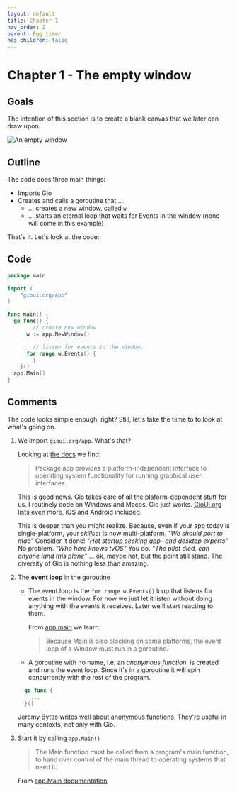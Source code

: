 ```yaml
---
layout: default
title: Chapter 1 
nav_order: 2
parent: Egg timer
has_children: false
---
```


# Chapter 1 - The empty window

## Goals
The intention of this section is to create a blank canvas that we later can draw upon. 

![An empty window](01_empty_window.gif)

## Outline

The code does three main things:
 - Imports Gio
 - Creates and calls a goroutine that ...
   - ... creates a new window, called `w`
   - ... starts an eternal loop that waits for Events in the window (none will come in this example)

That's it. Let's look at the code:

## Code
```go
package main

import (
	"gioui.org/app"
)

func main() {
  go func() {
		// create new window
	  w := app.NewWindow()

		// listen for events in the window.
	  for range w.Events() {
		}
	}()
  app.Main()
}
```

## Comments

The code looks simple enough, right? Still, let's take the tiime to to look at what's going on.

1. We import ```gioui.org/app```. What's that?
   
   Looking at [the docs](https://pkg.go.dev/gioui.org/app) we find:
   > Package app provides a platform-independent interface to operating system functionality for running graphical user interfaces.
   
   This is good news. Gio takes care of all the plaform-dependent stuff for us. I routinely code on Windows and Macos. Gio just works. [GioUI.org](gioui.org) lists even more, iOS and Android included. 
   
   This is deeper than you might realize. Because, even if your app today is single-platform, your *skillset* is now multi-platform. 
   *"We should port to mac"* Consider it done! *"Hot startup seeking app- and desktop experts*" No problem. *"Who here knows tvOS"* You do.
   *"The pilot died, can anyone land this plane*" ... ok, maybe not, but the point still stand. The diversity of Gio is nothing less than amazing.
   
2. The **event loop** in the goroutine
   
   - The event.loop is the `for range w.Events()` loop that listens for events in the window. For now we just let it listen without doing anything with the events it receives. Later we'll start reacting to them.
   
     From [app.main](https://pkg.go.dev/gioui.org/app#hdr-Main) we learn:
     > Because Main is also blocking on some platforms, the event loop of a Window must run in a goroutine.

    - A goroutine with no name, i.e. an *anonymous function*, is created and runs the event loop. Since it's in a goroutine it will spin concurrently with the rest of the program.
   ```go
     go func {
       ...
     }()
   ```
  
      Jeremy Bytes [writes well about anonymous functions](https://jeremybytes.blogspot.com/2021/02/go-golang-anonymous-functions-inlining.html). They're useful in many contexts, not only with Gio.

   
   

3. Start it by calling ```app.Main()```
   > The Main function must be called from a program's main function, to hand over control of the main thread to operating systems that need it.
  
   From [app.Main documentation](https://pkg.go.dev/gioui.org/app#hdr-Main)
